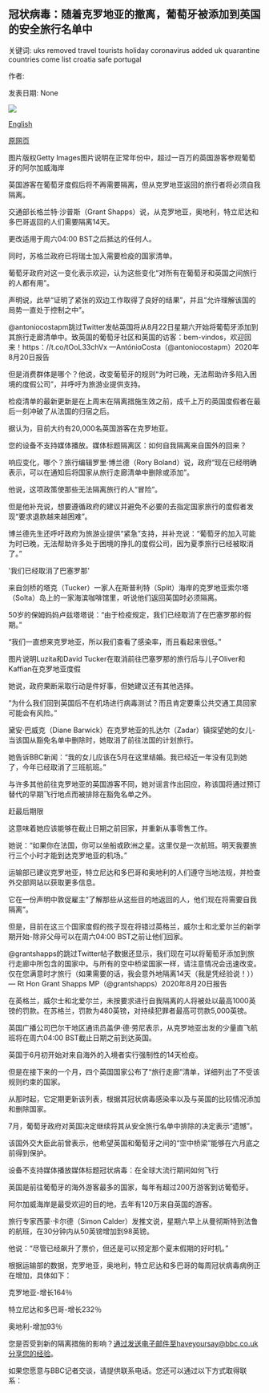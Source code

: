 ## 冠状病毒：随着克罗地亚的撤离，葡萄牙被添加到英国的安全旅行名单中

关键词: uks removed travel tourists holiday coronavirus added uk quarantine countries come list croatia safe portugal

作者: 

发表日期: None

![](https://ichef.bbci.co.uk/news/1024/branded_news/12074/production/_114044837_algarve1.jpg)

[English](Coronavirus%3A%20Portugal%20added%20to%20UK%27s%20safe%20travel%20list%20as%20Croatia%20is%20removed.md)

[原网页](https://www.bbc.com/news/uk-53854948)

图片版权Getty Images图片说明在正常年份中，超过一百万的英国游客参观葡萄牙的阿尔加威海岸

英国游客在葡萄牙度假后将不再需要隔离，但从克罗地亚返回的旅行者将必须自我隔离。

交通部长格兰特·沙普斯（Grant Shapps）说，从克罗地亚，奥地利，特立尼达和多巴哥返回的人们需要隔离14天。

更改适用于周六04:00 BST之后抵达的任何人。

同时，苏格兰政府已将瑞士加入需要检疫的国家清单。

葡萄牙政府对这一变化表示欢迎，认为这些变化“对所有在葡萄牙和英国之间旅行的人都有用”。

声明说，此举“证明了紧张的双边工作取得了良好的结果”，并且“允许理解该国的局势一直处于控制之中”。

@antoniocostapm跳过Twitter发帖英国将从8月22日星期六开始将葡萄牙添加到其旅行走廊清单中。致英国的葡萄牙社区和英国的访客：bem-vindos，欢迎回来！https：//t.co/tOoL33chVx —AntónioCosta（@antoniocostapm）2020年8月20日报告

但是消费群体是哪个？他说，改变葡萄牙的规则“为时已晚，无法帮助许多陷入困境的度假公司”，并呼吁为旅游业提供支持。

检疫清单的最新更新是在上周末在隔离措施生效之前，成千上万的英国度假者在最后一刻冲破了从法国的归宿之后。

据认为，目前大约有20,000名英国游客在克罗地亚。

您的设备不支持媒体播放。媒体标题隔离区：如何自我隔离来自国外的回来？

响应变化，哪个？旅行编辑罗里·博兰德（Rory Boland）说，政府“现在已经明确表示，可以在通知后将国家从旅行走廊清单中删除或添加”。

他说，这项政策使那些无法隔离旅行的人“冒险”。

但是他补充说，想要遵循政府的建议并避免不必要的去指定国家旅行的度假者发现“要求退款越来越困难”。

博兰德先生还呼吁政府为旅游业提供“紧急”支持，并补充说：“葡萄牙的加入可能为时已晚，无法帮助许多处于困境的挣扎的度假公司，因为夏季旅行已经被取消了。”

'我们已经取消了巴塞罗那'

来自剑桥的塔克（Tucker）一家人在斯普利特（Split）海岸的克罗地亚索尔塔（Solta）岛上的一家海滨咖啡馆里，听说他们返回英国时必须隔离。

50岁的保姆妈妈卢兹塔塔说：“由于检疫规定，我们已经取消了在巴塞罗那的假期。”

“我们一直想来克罗地亚，所以我们查看了感染率，而且看起来很低。”

图片说明Luzita和David Tucker在取消前往巴塞罗那的旅行后与儿子Oliver和Kaffian在克罗地亚度假

她说，政府果断采取行动是件好事，但她建议还有其他选择。

“为什么我们回到英国后不在机场进行病毒测试？而且肯定要乘公共交通工具回家可能会有风险。”

黛安·巴威克（Diane Barwick）在克罗地亚的扎达尔（Zadar）镇探望她的女儿-当该国从豁免名单中删除时，她取消了前往法国的计划旅行。

她告诉BBC新闻：“我的女儿应该在5月在这里结婚。我已经近一年没有见到她了，今年已经取消了三班航班。”

与许多其他前往克罗地亚的英国游客不同，她对谣言作出回应，称该国将通过预订替代的早期飞行地点而被排除在豁免名单之外。

赶最后期限

这意味着她应该能够在截止日期之前回家，并重新从事零售工作。

她说：“如果你在法国，你可以坐船或欧洲之星。这里仅是一次航班。明天我要旅行三个小时才能到达克罗地亚的机场。”

运输部已建议克罗地亚，特立尼达和多巴哥和奥地利的人们遵守当地法规，并检查外交部网站以获取更多信息。

它在一份声明中敦促雇主“了解那些从这些目的地返回的人，他们现在将需要自我隔离”。

但是，目前在这三个国家度假的孩子现在将错过英格兰，威尔士和北爱尔兰的新学期开始-除非父母可以在周六04:00 BST之前让他们回家。

@grantshapps的跳过Twitter帖子数据还显示，我们现在可以将葡萄牙添加到旅行走廊中所包含的国家中。与所有的空中桥梁国家一样，请注意情况会迅速改变。仅在您满意时才旅行（如果需要的话，我会意外地隔离14天（我是凭经验说！））— Rt Hon Grant Shapps MP（@grantshapps）2020年8月20日报告

在英格兰，威尔士和北爱尔兰，未按要求进行自我隔离的人将被处以最高1000英镑的罚款。在苏格兰，罚款为480英镑，对持续犯罪者最高可罚款5,000英镑。

英国广播公司巴尔干地区通讯员盖伊·德·劳尼表示，从克罗地亚出发的少量直飞航班将在周六04:00 BST截止日期之前到达英国。

英国于6月初开始对来自海外的入境者实行强制性的14天检疫。

但是在接下来的一个月，四个英国国家公布了“旅行走廊”清单，详细列出了不受该规则约束的国家。

从那时起，它定期更新该列表，根据其冠状病毒感染率以及与英国的比较情况添加和删除国家。

7月，葡萄牙政府对英国决定继续将其从安全旅行名单中排除的决定表示“遗憾”。

该国外交大臣此前曾表示，他希望英国和葡萄牙之间的“空中桥梁”能够在六月底之前得到保护。

设备不支持媒体播放媒体标题冠状病毒：在全球大流行期间如何飞行

英国是前往葡萄牙的海外游客最多的国家，每年有超过200万游客到访葡萄牙。

阿尔加威海岸是最受欢迎的目的地，去年有120万来自英国的游客。

旅行专家西蒙·卡尔德（Simon Calder）发推文说，星期六早上从曼彻斯特到法鲁的航班，在30分钟内从50英镑增加到98英镑。

他说：“尽管已经飙升了票价，但还是可以预定那个夏末假期的好时机。”

根据运输部的数据，克罗地亚，奥地利，特立尼达和多巴哥的每周冠状病毒病例正在增加，具体如下：

克罗地亚-增长164％

特立尼达和多巴哥-增长232％

奥地利-增加93％

您是否受到新的隔离措施的影响？通过发送电子邮件至haveyoursay@bbc.co.uk分享您的经验。

如果您愿意与BBC记者交谈，请提供联系电话。您还可以通过以下方式取得联系：